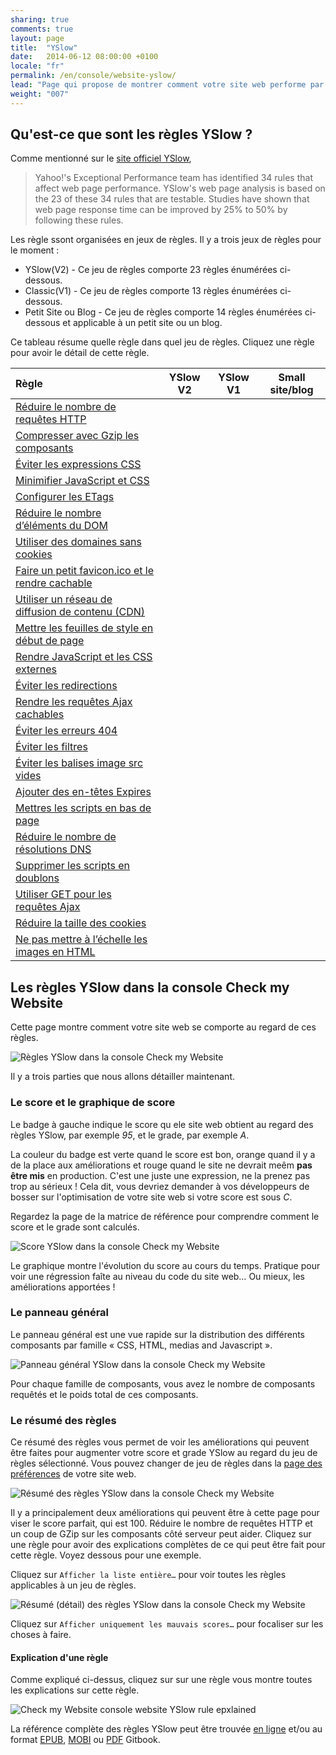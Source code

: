 ```yaml
---
sharing: true
comments: true
layout: page
title:  "YSlow"
date:   2014-06-12 08:00:00 +0100
locale: "fr"
permalink: /en/console/website-yslow/
lead: "Page qui propose de montrer comment votre site web performe par rapport aux règles YSlow. Les régles YSlow sont un ensemble de bonnes pratiques pour améliorer la performance de son site web."
weight: "007"
---
```


## Qu'est-ce que sont les règles YSlow ?

Comme mentionné sur le [site officiel YSlow](http://yslow.org/),

> Yahoo!'s Exceptional Performance team has identified 34 rules that affect web page performance. YSlow's web page analysis is based on the 23 of these 34 rules that are testable. Studies have shown that web page response time can be improved by 25% to 50% by following these rules.

Les règle ssont organisées en jeux de règles. Il y a trois jeux de règles pour le moment :

- YSlow(V2) - Ce jeu de règles comporte 23 règles énumérées ci-dessous.
- Classic(V1) - Ce jeu de règles comporte 13 règles énumérées ci-dessous.
- Petit Site ou Blog - Ce jeu de règles comporte 14 règles énumérées ci-dessous et applicable à un petit site ou un blog.

Ce tableau résume quelle règle dans quel jeu de règles. Cliquez une règle pour avoir le détail de cette règle.

<table class="table table-striped"><thead><tr><th align=left>Règle</th><th align=center>YSlow V2</th><th align=center>YSlow V1</th><th align=center>Small site/blog</th></tr></thead><tbody><tr><td align=left><a target="_blank" href=http://checkmyws.github.io/yslow-rules/fr/#ynumreq>Réduire le nombre de requêtes HTTP</a></td><td align=center><i class="fa fa-check-circle"></i></td><td align=center><i class="fa fa-check-circle"></i></td><td align=center><i class="fa fa-check-circle"></i></td></tr><tr><td align=left><a target="_blank" href=http://checkmyws.github.io/yslow-rules/fr/#ycompress>Compresser avec Gzip les composants</a></td><td align=center><i class="fa fa-check-circle"></i></td><td align=center><i class="fa fa-check-circle"></i></td><td align=center><i class="fa fa-check-circle"></i></td></tr><tr><td align=left><a target="_blank" href=http://checkmyws.github.io/yslow-rules/fr/#yexpressions>Éviter les expressions CSS</a></td><td align=center><i class="fa fa-check-circle"></i></td><td align=center><i class="fa fa-check-circle"></i></td><td align=center><i class="fa fa-check-circle"></i></td></tr><tr><td align=left><a target="_blank" href=http://checkmyws.github.io/yslow-rules/fr/#yminify>Minimifier JavaScript et CSS</a></td><td align=center><i class="fa fa-check-circle"></i></td><td align=center><i class="fa fa-check-circle"></i></td><td align=center><i class="fa fa-check-circle"></i></td></tr><tr><td align=left><a target="_blank" href=http://checkmyws.github.io/yslow-rules/fr/#yetags>Configurer les ETags</a></td><td align=center><i class="fa fa-check-circle"></i></td><td align=center><i class="fa fa-check-circle"></i></td><td align=center></td></tr><tr><td align=left><a target="_blank" href=http://checkmyws.github.io/yslow-rules/fr/#ymindom>Réduire le nombre d’éléments du DOM</a></td><td align=center><i class="fa fa-check-circle"></i></td><td align=center></td><td align=center><i class="fa fa-check-circle"></i></td></tr><tr><td align=left><a target="_blank" href=http://checkmyws.github.io/yslow-rules/fr/#ycookiefree>Utiliser des domaines sans cookies</a></td><td align=center><i class="fa fa-check-circle"></i></td><td align=center></td><td align=center></td></tr><tr><td align=left><a target="_blank" href=http://checkmyws.github.io/yslow-rules/fr/#yfavicon>Faire un petit favicon.ico et le rendre cachable</a></td><td align=center><i class="fa fa-check-circle"></i></td><td align=center></td><td align=center><i class="fa fa-check-circle"></i></td></tr><tr><td align=left><a target="_blank" href=http://checkmyws.github.io/yslow-rules/fr/#cdn>Utiliser un réseau de diffusion de contenu (CDN)</a></td><td align=center><i class="fa fa-check-circle"></i></td><td align=center><i class="fa fa-check-circle"></i></td><td align=center></td></tr><tr><td align=left><a target="_blank" href=http://checkmyws.github.io/yslow-rules/fr/#ycsstop>Mettre les feuilles de style en début de page</a></td><td align=center><i class="fa fa-check-circle"></i></td><td align=center><i class="fa fa-check-circle"></i></td><td align=center><i class="fa fa-check-circle"></i></td></tr><tr><td align=left><a target="_blank" href=http://checkmyws.github.io/yslow-rules/fr/#yexternal>Rendre JavaScript et les CSS externes</a></td><td align=center><i class="fa fa-check-circle"></i></td><td align=center><i class="fa fa-check-circle"></i></td><td align=center></td></tr><tr><td align=left><a target="_blank" href=http://checkmyws.github.io/yslow-rules/fr/#yredirects>Éviter les redirections</a></td><td align=center><i class="fa fa-check-circle"></i></td><td align=center><i class="fa fa-check-circle"></i></td><td align=center><i class="fa fa-check-circle"></i></td></tr><tr><td align=left><a target="_blank" href=http://checkmyws.github.io/yslow-rules/fr/#yxhr>Rendre les requêtes Ajax cachables</a></td><td align=center><i class="fa fa-check-circle"></i></td><td align=center></td><td align=center></td></tr><tr><td align=left><a target="_blank" href=http://checkmyws.github.io/yslow-rules/fr/#yno404>Éviter les erreurs 404</a></td><td align=center><i class="fa fa-check-circle"></i></td><td align=center></td><td align=center><i class="fa fa-check-circle"></i></td></tr><tr><td align=left><a target="_blank" href=http://checkmyws.github.io/yslow-rules/fr/#ynofilter>Éviter les filtres</a></td><td align=center><i class="fa fa-check-circle"></i></td><td align=center></td><td align=center><i class="fa fa-check-circle"></i></td></tr><tr><td align=left><a target="_blank" href=http://checkmyws.github.io/yslow-rules/fr/#yemptysrc>Éviter les balises image src vides</a></td><td align=center><i class="fa fa-check-circle"></i></td><td align=center></td><td align=center><i class="fa fa-check-circle"></i></td></tr><tr><td align=left><a target="_blank" href=http://checkmyws.github.io/yslow-rules/fr/#yexpires>Ajouter des en-têtes Expires</a></td><td align=center><i class="fa fa-check-circle"></i></td><td align=center><i class="fa fa-check-circle"></i></td><td align=center></td></tr><tr><td align=left><a target="_blank" href=http://checkmyws.github.io/yslow-rules/fr/#yjsbottom>Mettres les scripts en bas de page</a></td><td align=center><i class="fa fa-check-circle"></i></td><td align=center><i class="fa fa-check-circle"></i></td><td align=center><i class="fa fa-check-circle"></i></td></tr><tr><td align=left><a target="_blank" href=http://checkmyws.github.io/yslow-rules/fr/#ydns>Réduire le nombre de résolutions DNS</a></td><td align=center><i class="fa fa-check-circle"></i></td><td align=center><i class="fa fa-check-circle"></i></td><td align=center><i class="fa fa-check-circle"></i></td></tr><tr><td align=left><a target="_blank" href=http://checkmyws.github.io/yslow-rules/fr/#ydupes>Supprimer les scripts en doublons</a></td><td align=center><i class="fa fa-check-circle"></i></td><td align=center><i class="fa fa-check-circle"></i></td><td align=center><i class="fa fa-check-circle"></i></td></tr><tr><td align=left><a target="_blank" href=http://checkmyws.github.io/yslow-rules/fr/#yxhrmethod>Utiliser GET pour les requêtes Ajax</a></td><td align=center><i class="fa fa-check-circle"></i></td><td align=center></td><td align=center></td></tr><tr><td align=left><a target="_blank" href=http://checkmyws.github.io/yslow-rules/fr/#ymincookie>Réduire la taille des cookies</a></td><td align=center><i class="fa fa-check-circle"></i></td><td align=center></td><td align=center></td></tr><tr><td align=left><a target="_blank" href=http://checkmyws.github.io/yslow-rules/fr/#yimgnoscale>Ne pas mettre à l’échelle les images en HTML</a></td><td align=center><i class="fa fa-check-circle"></i></td><td align=center></td><td align=center><i class="fa fa-check-circle"></i></td></tr></tbody></table>

## Les règles YSlow dans la console Check my Website

Cette page montre comment votre site web se comporte au regard de ces règles.

![Règles YSlow dans la console Check my Website](/assets/img/fullsize/en/console/website-yslow/yslow.png)

Il y a trois parties que nous allons détailler maintenant.

### Le score et le graphique de score

Le badge à gauche indique le score qu ele site web obtient au regard des règles YSlow, par exemple *95*, et le grade, par exemple *A*.

La couleur du badge est verte quand le score est bon, orange quand il y a de la place aux améliorations et rouge quand le site ne devrait meêm **pas être mis** en production. C'est une juste une expression, ne la prenez pas trop au sérieux !
Cela dit, vous devriez demander à vos développeurs de bosser sur l'optimisation de votre site web si votre score est sous *C*.

Regardez la page de la matrice de référence pour comprendre comment le score et le grade sont calculés.

![Score YSlow dans la console Check my Website](/assets/img/fullsize/en/console/website-yslow/score-graph.png)

Le graphique montre l'évolution du score au cours du temps. Pratique pour voir une régression faîte au niveau du code du site web… Ou mieux, les améliorations apportées !

### Le panneau général

Le panneau général est une vue rapide sur la distribution des différents composants par famille « CSS, HTML, medias and Javascript ».

![Panneau général YSlow dans la console Check my Website](/assets/img/fullsize/en/console/website-yslow/general.png)

Pour chaque famille de composants, vous avez le nombre de composants requêtés et le poids total de ces composants.

### Le résumé des règles

Ce résumé des règles vous permet de voir les améliorations qui peuvent être faites pour augmenter votre score et grade YSlow au regard du jeu de règles sélectionné. Vous pouvez changer de jeu de règles dans la [page des préférences](/fr/console/website-settings/) de votre site web.

![Résumé des règles YSlow dans la console Check my Website](/assets/img/fullsize/en/console/website-yslow/rules.png)

Il y a principalement deux améliorations qui peuvent être à cette page pour viser le score parfait, qui est 100. Réduire le nombre de requêtes HTTP et un coup de GZip sur les composants côté serveur peut aider. Cliquez sur une règle pour avoir des explications complètes de ce qui peut être fait pour cette règle. Voyez dessous pour une exemple.

Cliquez sur `Afficher la liste entière…` pour voir toutes les règles applicables à un jeu de règles.

![Résumé (détail) des règles YSlow dans la console Check my Website](/assets/img/fullsize/en/console/website-yslow/rules-expanded.png)

Cliquez sur `Afficher uniquement les mauvais scores…` pour focaliser sur les choses à faire.

#### Explication d'une règle

Comme expliqué ci-dessus, cliquez sur sur une règle vous montre toutes les explications sur cette règle.

![Check my Website console website YSlow rule epxlained](/assets/img/fullsize/en/console/website-yslow/rules-explained.png)

La référence complète des règles YSlow peut être trouvée [en ligne](http://checkmyws.github.io/yslow-rules/fr/) et/ou au format [EPUB](https://www.gitbook.io/download/epub/book/olivjan/yslow?lang=fr), [MOBI](https://www.gitbook.io/download/mobi/book/olivjan/yslow?lang=fr) ou [PDF](https://www.gitbook.io/download/pdf/book/olivjan/yslow?lang=fr) Gitbook.